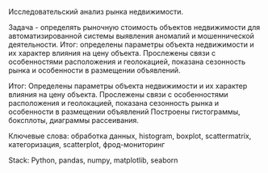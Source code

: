 Исследовательский анализ рынка недвижимости. 

Задача -  определять рыночную стоимость объектов недвижимости для автоматизированной системы выявления аномалий и мошеннической деятельности. Итог: определены параметры объекта недвижимости  и их характер влияния на цену объекта. Прослежены связи с особенностями расположения и геолокацией, показана сезонность рынка и особенности в размещении объявлений.

Итог:
Определены параметры объекта недвижимости  и их характер влияния на цену объекта. Прослежены связи с особенностями расположения и геолокацией, показана сезонность рынка и особенности в размещении объявлений
Построены гистограммы, боксплоты, диаграммы рассеивания.


Ключевые слова: обработка данных, histogram, boxplot, scattermatrix, категоризация, scatterplot,  фрод-мониторинг

Stack: Python, pandas,  numpy, matplotlib, seaborn

